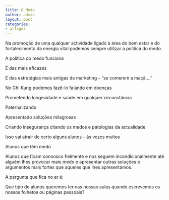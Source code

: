 ```yaml
---
title: O Medo
author: admin
layout: post
categories:
- artigos
---
```

Na promoção de uma qualquer actividade ligado à área do bem estar e do fortalecimento da energia vital podemos sempre utilizar a politica do medo.

A politica do medo funciona

É das mais eficazes

É das estratégias mais antigas de marketing &#8211; &#8220;se comerem a maçã&#8230;.&#8221;

No Chi Kung podemos fazê-lo falando em doenças

Prometendo longevidade e saúde em qualquer circunstância

Paternalizando

Apresentado soluções milagrosas

Criando insegurança citando os medos e patologias da actualidade

Isso vai atrair de certo alguns alunos &#8211; às vezes muitos

Alunos que têm medo

Alunos que ficam connosco fielmente e nos seguem incondicionalmente até alguém lhes provocar mais medo e apresentar outras soluções e argumentos mais fortes que aqueles que lhes apresentamos.

A pergunta que fica no ar é:

Que tipo de alunos queremos ter nas nossas aulas quando escrevemos os nossos folhetos ou páginas pessoais?
